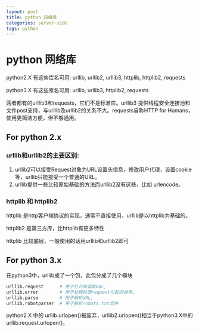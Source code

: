```yaml
---
layout: post
title: python 网络库
categories: server-side
tags: python
---
```


# python 网络库

python2.X 有这些库名可用: urllib, urllib2, urllib3, httplib, httplib2, requests

python3.X 有这些库名可用: urllib, urllib3, httplib2, requests

两者都有的urllib3和requests，它们不是标准库。urllib3 提供线程安全连接池和文件post支持，与urllib及urllib2的关系不大。requests自称HTTP for Humans，使用更简洁方便，但不够通用。

## For python 2.x

### urllib和urllib2的主要区别:

1. urllib2可以接受Request对象为URL设置头信息，修改用户代理，设置cookie等，urllib只能接受一个普通的URL。
2. urllib提供一些比较原始基础的方法而urllib2没有这些，比如 urlencode。

### httplib 和 httplib2

httplib 是http客户端协议的实现，通常不直接使用，urllib是以httplib为基础的。

httplib2 是第三方库，比httplib有更多特性

httplib 比较底层，一般使用的话用urllib和urllib2即可

## For python 3.x

在python3中，urllib成了一个包，此包分成了几个模块

```python
urllib.request		# 用于打开和读取URL, 
urllib.error		# 用于处理前面request引起的异常, 
urllib.parse		# 用于解析URL, 
urllib.robotparser	# 用于解析robots.txt文件
```

python2.X 中的 urllib.urlopen()被废弃，urllib2.urlopen()相当于python3.X中的urllib.request.urlopen()。